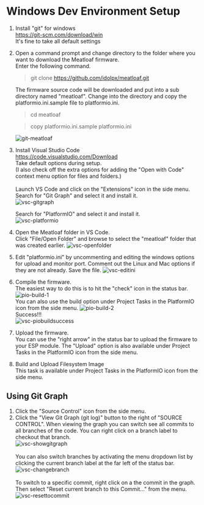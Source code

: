 # Windows Dev Environment Setup

1. Install "git" for windows<br/>
	 https://git-scm.com/download/win<br/>
	 It's fine to take all default settings
	
2. Open a command prompt and change directory to the folder 
	 where you want to download the Meatloaf firmware.<br/>
	 Enter the following command.
	
	 > git clone https://github.com/idolpx/meatloaf.git
	
	 The firmware source code will be downloaded and put into a sub directory named "meatloaf".
	 Change into the directory and copy the platformio.ini.sample file to platformio.ini.
	
	 > cd meatloaf
	 
	 > copy platformio.ini.sample platformio.ini
	
	![git-meatloaf](git-meatloaf.png)
	
3. Install Visual Studio Code<br/>
	 https://code.visualstudio.com/Download<br/>
	 Take default options during setup.<br/>
	 (I also check off the extra options for adding the 
	 "Open with Code" context menu option for files and folders.)<br/>
	<br/>
	 Launch VS Code and click on the "Extensions" icon in the side menu.<br/>
	 Search for "Git Graph" and select it and install it.<br/>
	 ![vsc-gitgraph](vsc-gitgraph.png)
	 
	 Search for "PlatformIO" and select it and install it.<br/>
	 ![vsc-platformio](vsc-platformio.png)
	
4. Open the Meatloaf folder in VS Code.<br/>
	 Click "File/Open Folder" and browse to select the "meatloaf" folder that was created earlier.
	 ![vsc-openfolder](vsc-openfolder.png)
	
5. Edit "platformio.ini" by uncommenting and editing the windows options for upload and monitor port.
	 Comment out the Linux and Mac options if they are not already.
	 Save the file.
	 ![vsc-editini](vsc-editini.png)
	
6. Compile the firmware.<br/>
	 The easiest way to do this is to hit the "check" icon in the status bar.<br/>
	 ![pio-build-1](pio-build-1.png)
	 <br/>
	 You can also use the build option under Project Tasks in the PlatformIO icon from the side menu.
	 ![pio-build-2](pio-build-2.png)
	 <br/>
	 Success!!!<br/>
	 ![vsc-piobuildsuccess](vsc-piobuildsuccess.png)
	
7. Upload the firmware.<br/>
	 You can use the "right arrow" in the status bar to upload the firmware to your ESP module.
	 The "Upload" option is also available under Project Tasks in the PlatformIO icon from the side menu.
	
8. Build and Upload Filesystem Image<br/>
	 This task is available under Project Tasks in the PlatformIO icon from the side menu.


## Using Git Graph

1. Click the "Source Control" icon from the side menu.
2. Click the "View Git Graph (git log)" button to the right of "SOURCE CONTROL".
	 When viewing the graph you can switch see all commits to all branches of the code.
	 You can right click on a branch label to checkout that branch.<br/>
	 ![vsc-showgitgraph](vsc-showgitgraph.png)<br/>
	 <br/>
	 You can also switch branches by activating the menu dropdown list by clicking the 
	 current branch label at the far left of the status bar.<br/>
	 ![vsc-changebranch](vsc-changebranch.png)<br/>
	 <br/>
	 To switch to a specific commit, right click on a the commit in the graph.
	 Then select "Reset current branch to this Commit..." from the menu.<br/>
	 ![vsc-resettocommit](vsc-resettocommit.png)<br/>
	 <br/>


